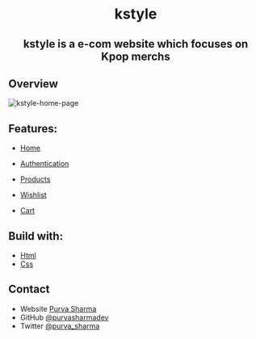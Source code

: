 <h1 align="center"> kstyle </h1>
<h2 align="center"> kstyle is a e-com website which focuses on Kpop merchs </h2>

## Overview

![kstyle-home-page](https://user-images.githubusercontent.com/71826879/162943635-1c99cdcf-4649-4797-a455-85122084ed32.png)


## Features:


- [Home](https://github.com/purvasharmadev/kstyle/blob/development/index.html)

- [Authentication](https://github.com/purvasharmadev/kstyle/tree/development/auth)

- [Products](https://github.com/purvasharmadev/kstyle/tree/development/product)

- [Wishlist](https://github.com/purvasharmadev/kstyle/tree/development/wishlist)

- [Cart](https://github.com/purvasharmadev/kstyle/tree/development/cart-management)


## Build with:

- [Html](https://html.org/)
- [Css](https://css.org/)


## Contact

- Website [Purva Sharma](https://purvasharma.netlify.app)
- GitHub [@purvasharmadev](https://github.com/purvasharmadev)
- Twitter [@purva_sharma](https://twitter.com/purva_sharma__)
